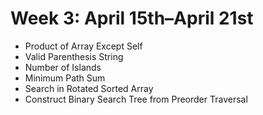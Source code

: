 # Week 3: April 15th–April 21st

- Product of Array Except Self
- Valid Parenthesis String
- Number of Islands
- Minimum Path Sum
- Search in Rotated Sorted Array
- Construct Binary Search Tree from Preorder Traversal